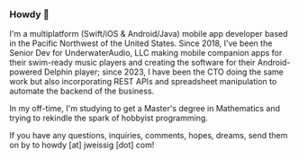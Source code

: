 ### Howdy 🤠

I'm a multiplatform (Swift/iOS & Android/Java) mobile app developer based in the Pacific Northwest of the United States. Since 2018, I've been the Senior Dev for UnderwaterAudio, LLC making mobile companion apps for their swim-ready music players and creating the software for their Android-powered Delphin player; since 2023, I have been the CTO doing the same work but also incorporating REST APIs and spreadsheet manipulation to automate the backend of the business.

In my off-time, I'm studying to get a Master's degree in Mathematics and trying to rekindle the spark of hobbyist programming.

If you have any questions, inquiries, comments, hopes, dreams, send them on by to howdy [at] jweissig [dot] com!

